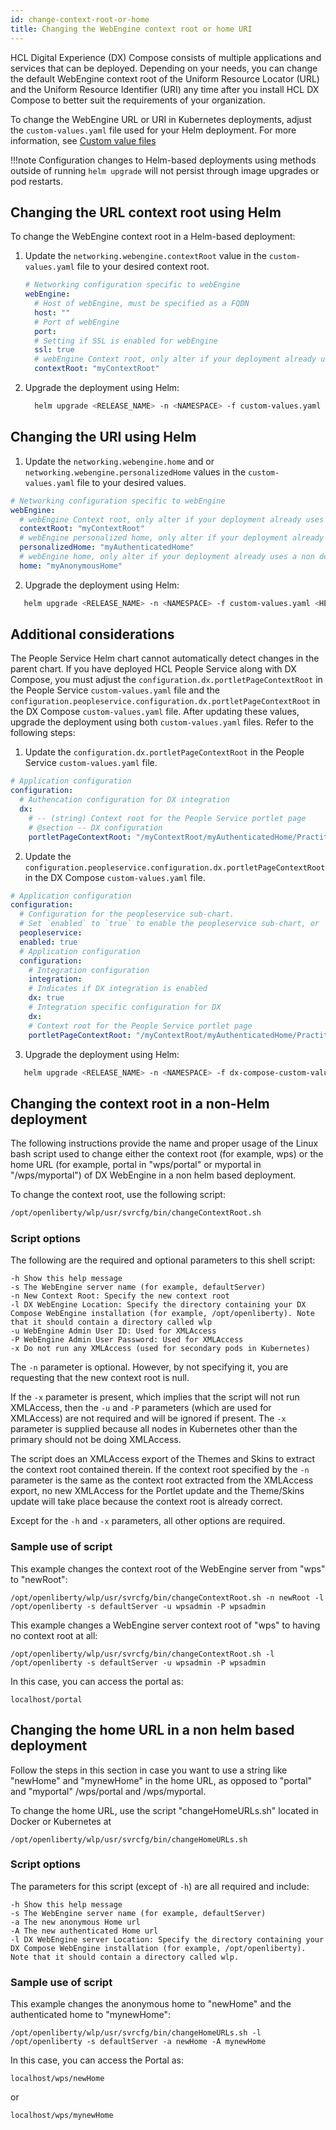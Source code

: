 ```yaml
---
id: change-context-root-or-home
title: Changing the WebEngine context root or home URI
---
```


HCL Digital Experience (DX) Compose consists of multiple applications and services that can be deployed. Depending on your needs, you can change the default WebEngine context root of the Uniform Resource Locator (URL) and the Uniform Resource Identifier (URI) any time after you install HCL DX Compose to better suit the requirements of your organization.

To change the WebEngine URL or URI in Kubernetes deployments, adjust the `custom-values.yaml` file used for your Helm deployment. For more information, see [Custom value files](../../install/kubernetes_deployment/preparation/mandatory_tasks/prepare_configuration.md#custom-value-files)

!!!note
    Configuration changes to Helm-based deployments using methods outside of running `helm upgrade` will not persist through image upgrades or pod restarts.

## Changing the URL context root using Helm

To change the WebEngine context root in a Helm-based deployment:

1. Update the `networking.webengine.contextRoot` value in the `custom-values.yaml` file to your desired context root.

    ```yaml
    # Networking configuration specific to webEngine
    webEngine:
      # Host of webEngine, must be specified as a FQDN
      host: ""
      # Port of webEngine
      port:
      # Setting if SSL is enabled for webEngine
      ssl: true
      # webEngine Context root, only alter if your deployment already uses a non default context route
      contextRoot: "myContextRoot"
    ```

2. Upgrade the deployment using Helm:

    ```sh
      helm upgrade <RELEASE_NAME> -n <NAMESPACE> -f custom-values.yaml <HELM_CHART_DIRECTORY>
    ```

## Changing the URI using Helm

1. Update the `networking.webengine.home` and or `networking.webengine.personalizedHome` values in the `custom-values.yaml` file to your desired values.

  ```yaml
  # Networking configuration specific to webEngine
  webEngine:
    # webEngine Context root, only alter if your deployment already uses a non default context route
    contextRoot: "myContextRoot"
    # webEngine personalized home, only alter if your deployment already uses a non default personalized home
    personalizedHome: "myAuthenticatedHome"
    # webEngine home, only alter if your deployment already uses a non default home
    home: "myAnonymousHome"
  ```

2. Upgrade the deployment using Helm:

```sh
   helm upgrade <RELEASE_NAME> -n <NAMESPACE> -f custom-values.yaml <HELM_CHART_DIRECTORY>
```

## Additional considerations

The People Service Helm chart cannot automatically detect changes in the parent chart. If you have deployed HCL People Service along with DX Compose, you must adjust the `configuration.dx.portletPageContextRoot` in the People Service `custom-values.yaml` file and the `configuration.peopleservice.configuration.dx.portletPageContextRoot` in the DX Compose `custom-values.yaml` file. After updating these values, upgrade the deployment using both `custom-values.yaml` files. Refer to the following steps:

1. Update the `configuration.dx.portletPageContextRoot` in the People Service `custom-values.yaml` file.

  ```yaml
  # Application configuration
  configuration:
    # Authencation configuration for DX integration
    dx:
      # -- (string) Context root for the People Service portlet page
      # @section -- DX configuration
      portletPageContextRoot: "/myContextRoot/myAuthenticatedHome/Practitioner/PeopleService"
  ```

2. Update the `configuration.peopleservice.configuration.dx.portletPageContextRoot` in the DX Compose `custom-values.yaml` file.

  ```yaml
  # Application configuration
  configuration:
    # Configuration for the peopleservice sub-chart.
    # Set `enabled` to `true` to enable the peopleservice sub-chart, or `false` to disable it.
    peopleservice:
    enabled: true
    # Application configuration
    configuration:
      # Integration configuration
      integration:
      # Indicates if DX integration is enabled
      dx: true
      # Integration specific configuration for DX
      dx:
      # Context root for the People Service portlet page
      portletPageContextRoot: "/myContextRoot/myAuthenticatedHome/Practitioner/PeopleService"
  ```

3. Upgrade the deployment using Helm:

```sh
   helm upgrade <RELEASE_NAME> -n <NAMESPACE> -f dx-compose-custom-values.yaml -f peopleservice-custom-values.yaml <HELM_CHART_DIRECTORY>
```

## Changing the context root in a non-Helm deployment

The following instructions provide the name and proper usage of the Linux bash script used to change either the context root (for example, wps) or the home URL (for example, portal in "wps/portal" or myportal in "/wps/myportal") of DX WebEngine in a non helm based deployment.

To change the context root, use the following script:

```sh
/opt/openliberty/wlp/usr/svrcfg/bin/changeContextRoot.sh
```

### Script options

The following are the required and optional parameters to this shell script:

```
-h Show this help message
-s The WebEngine server name (for example, defaultServer)
-n New Context Root: Specify the new context root
-l DX WebEngine Location: Specify the directory containing your DX Compose WebEngine installation (for example, /opt/openliberty). Note that it should contain a directory called wlp
-u WebEngine Admin User ID: Used for XMLAccess
-P WebEngine Admin User Password: Used for XMLAccess
-x Do not run any XMLAccess (used for secondary pods in Kubernetes)
```

The `-n` parameter is optional. However, by not specifying it, you are requesting that the new context root is null.

If the `-x` parameter is present, which implies that the script will not run XMLAccess, then the `-u` and `-P` parameters (which are used for XMLAccess) are not required and will be ignored if present. The `-x` parameter is supplied because all nodes in Kubernetes other than the primary should not be doing XMLAccess.

The script does an XMLAccess export of the Themes and Skins to extract the context root contained therein. If the context root specified by the `-n` parameter is the same as the context root extracted from the XMLAccess export, no new XMLAccess for the Portlet update and the Theme/Skins update will take place because the context root is already correct.

Except for the `-h` and `-x` parameters, all other options are required.

### Sample use of script

This example changes the context root of the WebEngine server from "wps" to "newRoot":

```
/opt/openliberty/wlp/usr/svrcfg/bin/changeContextRoot.sh -n newRoot -l /opt/openliberty -s defaultServer -u wpsadmin -P wpsadmin
```

This example changes a WebEngine server context root of "wps" to having no context root at all:

```
/opt/openliberty/wlp/usr/svrcfg/bin/changeContextRoot.sh -l /opt/openliberty -s defaultServer -u wpsadmin -P wpsadmin
```

In this case, you can access the portal as:

```
localhost/portal
```

## Changing the home URL in a non helm based deployment

Follow the steps in this section in case you want to use a string like "newHome" and "mynewHome" in the home URL, as opposed to "portal" and "myportal" /wps/portal and /wps/myportal.

To change the home URL, use the script "changeHomeURLs.sh" located in Docker or Kubernetes at

```
/opt/openliberty/wlp/usr/svrcfg/bin/changeHomeURLs.sh
```

### Script options

The parameters for this script (except of `-h`) are all required and include:

```
-h Show this help message
-s The WebEngine server name (for example, defaultServer)
-a The new anonymous Home url
-A The new authenticated Home url
-l DX WebEngine server Location: Specify the directory containing your DX Compose WebEngine installation (for example, /opt/openliberty). Note that it should contain a directory called wlp.
```

### Sample use of script

This example changes the anonymous home to "newHome" and the authenticated home to "mynewHome":

```
/opt/openliberty/wlp/usr/svrcfg/bin/changeHomeURLs.sh -l /opt/openliberty -s defaultServer -a newHome -A mynewHome
```

In this case, you can access the Portal as:

```
localhost/wps/newHome
```

or

```
localhost/wps/mynewHome
```